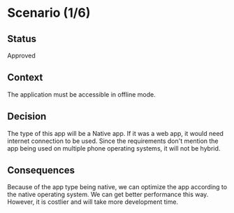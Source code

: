 ﻿
# Scenario (1/6)

## Status

Approved

## Context

The application must be accessible in offline mode. 

## Decision

The type of this app will be a Native app. If it was a web app, it would need internet connection to be used. Since the requirements don't mention the app being used on multiple phone operating systems, it will not be hybrid.

## Consequences

Because of the app type being native, we can optimize the app according to the native operating system. We can get better performance this way. However, it is costlier and will take more development time.
